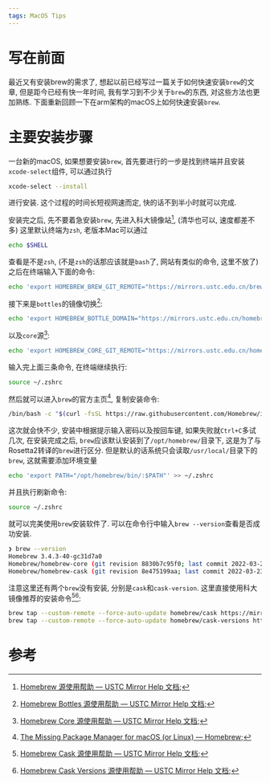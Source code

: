 ```yaml
---
tags: MacOS Tips
---
```




# 写在前面

最近又有安装brew的需求了, 想起以前已经写过一篇关于如何快速安装`brew`的文章, 但是距今已经有快一年时间, 我有学习到不少关于`brew`的东西, 对这些方法也更加熟练. 下面重新回顾一下在arm架构的macOS上如何快速安装`brew`.



# 主要安装步骤

一台新的macOS, 如果想要安装`brew`, 首先要进行的一步是找到终端并且安装`xcode-select`组件, 可以通过执行
```bash
xcode-select --install
```

进行安装. 这个过程的时间长短视网速而定, 快的话不到半小时就可以完成. 

安装完之后, 先不要着急安装`brew`, 先进入科大镜像站[^1], (清华也可以, 速度都差不多) 这里默认终端为`zsh`, 老版本Mac可以通过
```bash
echo $SHELL
```

查看是不是`zsh`, (不是`zsh`的话那应该就是`bash`了, 网站有类似的命令, 这里不放了) 之后在终端输入下面的命令:
```bash
echo 'export HOMEBREW_BREW_GIT_REMOTE="https://mirrors.ustc.edu.cn/brew.git"' >> ~/.zshrc
```

接下来是`bottles`的镜像切换[^2]:

```bash
echo 'export HOMEBREW_BOTTLE_DOMAIN="https://mirrors.ustc.edu.cn/homebrew-bottles"' >> ~/.zshrc
```

以及`core`源[^3]:
```bash
echo 'export HOMEBREW_CORE_GIT_REMOTE="https://mirrors.ustc.edu.cn/homebrew-core.git"' >> ~/.zshrc
```



输入完上面三条命令, 在终端继续执行:
```bash
source ~/.zshrc
```



然后就可以进入`brew`的官方主页[^4], 复制安装命令:
```bash
/bin/bash -c "$(curl -fsSL https://raw.githubusercontent.com/Homebrew/install/HEAD/install.sh)"
```

这次就会快不少, 安装中根据提示输入密码以及按回车键, 如果失败就`Ctrl+C`多试几次, 在安装完成之后, `brew`应该默认安装到了`/opt/homebrew/`目录下, 这是为了与Rosetta2转译的`brew`进行区分. 但是默认的话系统只会读取`/usr/local/`目录下的`brew`, 这就需要添加环境变量
```bash
echo 'export PATH="/opt/homebrew/bin/:$PATH"' >> ~/.zshrc
```

并且执行刷新命令:
```bash
source ~/.zshrc
```

就可以完美使用`brew`安装软件了. 可以在命令行中输入`brew --version`查看是否成功安装. 
```bash
❯ brew --version
Homebrew 3.4.3-40-gc31d7a0
Homebrew/homebrew-core (git revision 8830b7c95f0; last commit 2022-03-23)
Homebrew/homebrew-cask (git revision 8e475199aa; last commit 2022-03-23)
```



注意这里还有两个`brew`没有安装, 分别是`cask`和`cask-version`. 这里直接使用科大镜像推荐的安装命令[^5][^6]:

```bash
brew tap --custom-remote --force-auto-update homebrew/cask https://mirrors.ustc.edu.cn/homebrew-cask.git
brew tap --custom-remote --force-auto-update homebrew/cask-versions https://mirrors.ustc.edu.cn/homebrew-cask-versions.git
```







# 参考

[^1]:[Homebrew 源使用帮助 — USTC Mirror Help 文档](http://mirrors.ustc.edu.cn/help/brew.git.html);
[^2]:[Homebrew Bottles 源使用帮助 — USTC Mirror Help 文档](http://mirrors.ustc.edu.cn/help/homebrew-bottles.html);
[^3]:[Homebrew Core 源使用帮助 — USTC Mirror Help 文档](http://mirrors.ustc.edu.cn/help/homebrew-core.git.html);
[^4]:[The Missing Package Manager for macOS (or Linux) — Homebrew](https://brew.sh/);
[^5]:[Homebrew Cask 源使用帮助 — USTC Mirror Help 文档](http://mirrors.ustc.edu.cn/help/homebrew-cask.git.html);
[^6]:[Homebrew Cask Versions 源使用帮助 — USTC Mirror Help 文档](http://mirrors.ustc.edu.cn/help/homebrew-cask-versions.git.html);